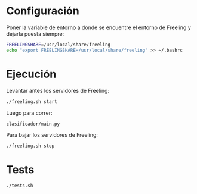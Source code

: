 # Configuración

Poner la variable de entorno a donde se encuentre el entorno de Freeling y dejarla puesta siempre:

```bash
FREELINGSHARE=/usr/local/share/freeling
echo "export FREELINGSHARE=/usr/local/share/freeling" >> ~/.bashrc
```

# Ejecución

Levantar antes los servidores de Freeling:

```bash
./freeling.sh start
```

Luego para correr:

```bash
clasificador/main.py
```

Para bajar los servidores de Freeling:

```bash
./freeling.sh stop
```

# Tests

```bash
./tests.sh
```
